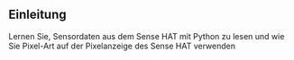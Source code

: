## Einleitung

Lernen Sie, Sensordaten aus dem Sense HAT mit Python zu lesen und wie Sie Pixel-Art auf der Pixelanzeige des Sense HAT verwenden